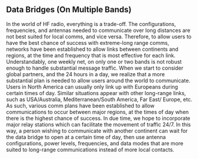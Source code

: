 ## Data Bridges (On Multiple Bands)

In the world of HF radio, everything is a trade-off. The configurations, frequencies,
and antennas needed to communicate over long distances are
not best suited for local comms, and vice versa. Therefore, to allow users
to have the best chance of success with extreme-long range comms,
networks have been established to allow links between continents and
regions, at the time and frequency that is most effective for each link.
Understandably, one weekly net, on only one or two bands is not robust
enough to handle substantial message traffic. When we start to consider
global partners, and the 24 hours in a day, we realize that a more substantial
plan is needed to allow users around the world to communicate.
Users in North America can usually only link up with Europeans during
certain times of day. Similar situations appear with other long-range
links, such as USA/Australia, Mediterranean/South America, Far East/
Europe, etc. As such, various comm plans have been established to allow
communications to occur between major regions, at the times of day
when there is the highest chance of success. In due time, we hope to
incorporate major relay stations which can facilitate the movement of
traffic 24/7. In this way, a person wishing to communicate with another
continent can wait for the data bridge to open at a certain time of day,
then use antenna configurations, power levels, frequencies, and data
modes that are more suited to long-range communications instead of
more local contacts.